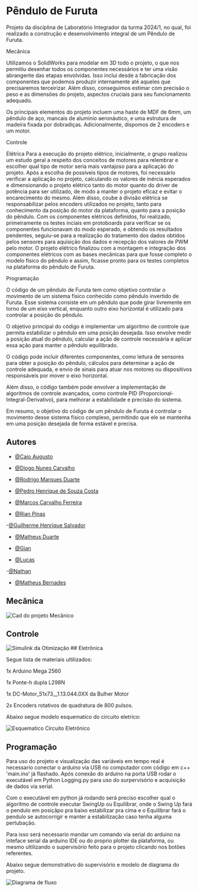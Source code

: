 
# Pêndulo de Furuta

Projeto da disciplina de Laboratório Integrador da turma 2024/1, no qual, foi realizado a construção e desenvolvimento integral de um Pêndulo de Furuta.



Mecânica

Utilizamos o SolidWorks para modelar em 3D todo o projeto, o que nos permitiu desenhar todos os componentes necessários e ter uma visão abrangente das etapas envolvidas. Isso inclui desde a fabricação dos componentes que podemos produzir internamente até aqueles que precisaremos terceirizar. Além disso, conseguimos estimar com precisão o peso e as dimensões do projeto, aspectos cruciais para seu funcionamento adequado.

Os principais elementos do projeto incluem uma haste de MDF de 6mm, um pêndulo de aço, mancais de alumínio aeronáutico, e uma estrutura de madeira fixada por dobradiças. Adicionalmente, dispomos de 2 encoders e um motor.

Controle


Elétrica
Para a execução do projeto elétrico, inicialmente, o grupo realizou um estudo geral a respeito dos conceitos de motores para relembrar e escolher qual tipo de motor seria mais vantajoso para a aplicação do projeto.
Após a escolha de possíveis tipos de motores, foi necessário verificar a aplicação no projeto, calculando os valores de inércia esperados e dimensionando o projeto elétrico tanto do motor quanto do driver de potência para ser utilizado, de modo a manter o projeto eficaz e evitar o encarecimento do mesmo. Além disso, coube à divisão elétrica se responsabilizar pelos encoders utilizados no projeto, tanto para conhecimento da posição do motor da plataforma, quanto para a posição do pêndulo.
Com os componentes elétricos definidos, foi realizado, primeiramente os testes inciais em protoboards para verificar se os componentes funcionavam do modo esperado, e obtendo os resultados pendentes, seguiu-se para a realização do tratamento dos dados obtidos pelos sensores para aquisição dos dados e recepção dos valores de PWM pelo motor.
O projeto elétrico finalizou com a montagem e integração dos componentes elétricos com as bases mecânicas para que fosse completo o modelo físico do pêndulo e assim, ficasse pronto para os testes completos na plataforma do pêndulo de Furuta.

Programação

O código de um pêndulo de Furuta tem como objetivo controlar o movimento de um sistema físico conhecido como pêndulo invertido de Furuta. Esse sistema consiste em um pêndulo que pode girar livremente em torno de um eixo vertical, enquanto outro eixo horizontal é utilizado para controlar a posição do pêndulo.

O objetivo principal do código é implementar um algoritmo de controle que permita estabilizar o pêndulo em uma posição desejada. Isso envolve medir a posição atual do pêndulo, calcular a ação de controle necessária e aplicar essa ação para manter o pêndulo equilibrado.

O código pode incluir diferentes componentes, como leitura de sensores para obter a posição do pêndulo, cálculos para determinar a ação de controle adequada, e envio de sinais para atuar nos motores ou dispositivos responsáveis por mover o eixo horizontal.

Além disso, o código também pode envolver a implementação de algoritmos de controle avançados, como controle PID (Proporcional-Integral-Derivativo), para melhorar a estabilidade e precisão do sistema.

Em resumo, o objetivo do código de um pêndulo de Furuta é controlar o movimento desse sistema físico complexo, permitindo que ele se mantenha em uma posição desejada de forma estável e precisa.

## Autores

- [@Caio Augusto](https://www.linkedin.com/in/caio-augusto-engca?lipi=urn%3Ali%3Apage%3Ad_flagship3_profile_view_base_contact_details%3BQjqr0tgPTuu%2BqRL5hENzSA%3D%3D)

- [@Diogo Nunes Carvalho](https://www.linkedin.com/in/diogo-nunes-carvalho-2b1832205?lipi=urn%3Ali%3Apage%3Ad_flagship3_profile_view_base_contact_details%3Baf4d4FilTeGUlDjnP42RJg%3D%3D)

- [@Rodrigo Marques Duarte](https://www.linkedin.com/in/rodrigo-marques-duarte-b49691284/overlay/contact-info/?lipi=urn%3Ali%3Apage%3Ad_flagship3_profile_view_base%3BAxTatQ1DQO2aoA9Gp4Fgog%3D%3D)

- [@Pedro Henrique de Souza Costa](https://www.linkedin.com/in/pedro-henrique-de-souza-costa-6ab729214?lipi=urn%3Ali%3Apage%3Ad_flagship3_profile_view_base_contact_details%3BbTN5JlOfQlG4pj21cnUcOg%3D%3D)

- [@Marcos Carvalho Ferreira](https://www.linkedin.com/in/marcos-carvalho-ferreira?lipi=urn%3Ali%3Apage%3Ad_flagship3_profile_view_base_contact_details%3BjZ2X8fCcTcSNEBTX63yc5w%3D%3D)

- [@Rian Pinas](www.linkedin.com/in/rian-pinas)

-[@Guilherme Henrique Salvador](https://www.linkedin.com/in/ghsalvador)

- [@Matheus Duarte](https://www.linkedin.com/in/matheus-duarte-de-assis-0450b721b/)

- [@Gian](https://www.linkedin.com/in/gian-ferreira-863b5a1a7/?utm_source=share&utm_campaign=share_via&utm_content=profile&utm_medium=android_app)

- [@Lucas](https://www.linkedin.com/in/lucas-leite-75267816b/)

-[@Nathan](https://www.linkedin.com/in/nathanhra/)

- [@Matheus Bernades](https://www.linkedin.com/in/mateus-bernardes-alves-de-oliveira-a4b9a72a6/)


## Mecânica
<img src="projetoCad.png" alt="Cad do projeto Mecânico">

## Controle

<img src="OtimizacaoControle.png" alt="Simulink da Otimização">
## Eletrônica

Segue lista de materiais ultilizados:

1x Arduino Mega 2560

1x Ponte-h dupla L298N

1x DC-Motor_51x73__1.13.044.0XX da Bulher Motor

2x Encoders rotativos de quadratura de 800 pulsos.

Abaixo segue modelo esquematico do circuito eletrico:

<img src="Esquematico.png" alt="Esquematico Circuito Eletrônico">


## Programação

Para uso do projeto e visualização das variáveis em tempo real é necessario conectar o arduino via USB no computador com código em c++ 'main.ino' já flashado. Após conexão do arduino na porta USB rodar o executável em Python Logging.py para uso do surpervisório e acquisição de dados via serial.

Com o executável em python já rodando será preciso escolher qual o algoritmo de controle executar SwingUp ou Equilibrar, onde o Swing Up fará o pendulo em posiçãpo pra baixo estabilizar pra cima e o Equilibrar fará o pendulo se autocorrigir e manter a estabilização caso tenha alguma pertubação.

Para isso será necessario mandar um comando via serial do arduino na inteface serial da arduino IDE ou do proprio plotter da plataforma, ou mesmo ultilizando o supervisório feito para o projeto clicando nos botôes referentes.

Abaixo segue demonstrativo do supervisório e modelo de diagrama do projeto. 


<img src="diagram-export-30-05-2024-14_44_17.png" alt="Diagrama de fluxo">